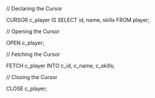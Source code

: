 // Declaring the Cursor

CURSOR c_player IS 
SELECT id, name, skills FROM player;


// Opening the Cursor

OPEN c_player;


// Fetching the Cursor

FETCH c_player INTO c_id, c_name, c_skills;



// Closing the Cursor

CLOSE c_player;
